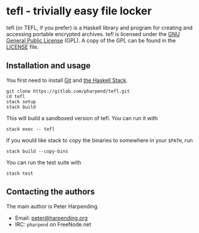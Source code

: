 # tefl - trivially easy file locker

tefl (or TEFL, if you prefer) is a Haskell library and program for
creating and accessing portable encrypted archives. tefl is licensed
under the [GNU General Public License][gpl] (GPL). A copy of the GPL can
be found in the [LICENSE][lic] file.

## Installation and usage

You first need to install [Git][gitch2] and [the Haskell Stack][stk].

    git clone https://gitlab.com/pharpend/tefl.git
    cd tefl
    stack setup
    stack build

This will build a sandboxed version of tefl. You can run it with

    stack exec -- tefl

If you would like stack to copy the binaries to somewhere in your
`$PATH`, run

    stack build --copy-bins

You can run the test suite with

    stack test

## Contacting the authors

The main author is Peter Harpending.

* Email: <peter@harpending.org>
* IRC: `pharpend` on FreeNode.net

[gitch2]: https://git-scm.com/book/en/v2/Getting-Started-Installing-Git
[gpl]: https://gnu.org/licenses/gpl
[lic]: LICENSE
[stk]: http://haskellstack.org
